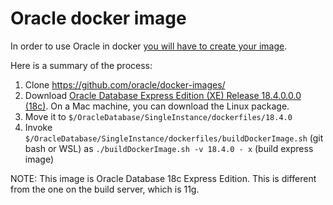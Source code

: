 # Oracle docker image

In order to use Oracle in docker [you will have to create your image](https://github.com/oracle/docker-images/tree/master/OracleDatabase/SingleInstance#running-oracle-database-18c-express-edition-in-a-docker-container).

Here is a summary of the process:

1. Clone <https://github.com/oracle/docker-images/>
2. Download [Oracle Database Express Edition (XE) Release 18.4.0.0.0 (18c)](https://www.oracle.com/database/technologies/xe-downloads.html). On a Mac machine, you can download the Linux package.
3. Move it to `$/OracleDatabase/SingleInstance/dockerfiles/18.4.0`
4. Invoke `$/OracleDatabase/SingleInstance/dockerfiles/buildDockerImage.sh` (git bash or WSL) as `./buildDockerImage.sh -v 18.4.0 - x` (build express image)

NOTE: This image is Oracle Database 18c Express Edition. This is different from the one on the build server, which is 11g.
